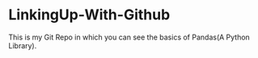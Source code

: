 # LinkingUp-With-Github
This is my Git Repo in which you can see the basics of Pandas(A Python Library).
